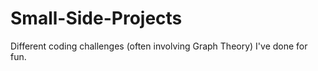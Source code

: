 Small-Side-Projects
===================

Different coding challenges (often involving Graph Theory) I've done for fun.

